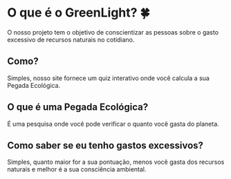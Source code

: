 # O que é o GreenLight? :four_leaf_clover:
O nosso projeto tem o objetivo de conscientizar as pessoas sobre o gasto excessivo de recursos naturais no cotidiano. 

## Como?
Simples, nosso site fornece um quiz interativo onde você calcula a sua Pegada Ecológica.

## O que é uma Pegada Ecológica?
É uma pesquisa onde você pode verificar o quanto você gasta do planeta.

## Como saber se eu tenho gastos excessivos?
Simples, quanto maior for a sua pontuação, menos você gasta dos recursos naturais e melhor é a sua consciência ambiental.
